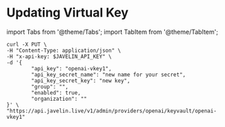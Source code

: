 # Updating Virtual Key
import Tabs from '@theme/Tabs';
import TabItem from '@theme/TabItem';

<Tabs>
<TabItem value="shell" label="curl">

```shell
curl -X PUT \
-H "Content-Type: application/json" \
-H "x-api-key: $JAVELIN_API_KEY" \
-d '{
        "api_key": "openai-vkey1",
        "api_key_secret_name": "new name for your secret",
        "api_key_secret_key": "new key",
        "group": "",
        "enabled": true,
        "organization": ""
}' \
"https://api.javelin.live/v1/admin/providers/openai/keyvault/openai-vkey1"

```

</TabItem>

<!--

<TabItem value="py" label="Python">

```py
from javelin_sdk import (
    JavelinClient,
    Secret
)

import os

# Retrieve environment variables
javelin_api_key = os.getenv('JAVELIN_API_KEY')

# create javelin client
client = JavelinClient(base_url="https://api.javelin.live",
                       javelin_api_key=javelin_api_key,
) 

# get the secret (to see what we need to change)


# make the necessary changes


# update the secret, for async use `await client.aupdate_secret(secret)`
client.update_secret(secret)

```

</TabItem>

-->

</Tabs>